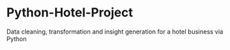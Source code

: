 # Python-Hotel-Project
Data cleaning, transformation and insight generation for a hotel business via Python
